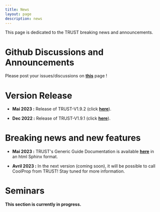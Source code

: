 ```yaml
---
title: News
layout: page
description: news
---
```


This page is dedicated to the TRUST breaking news and announcements. 

# Github Discussions and Announcements

Please post your issues/discussions on **[this](https://github.com/cea-trust-platform/trust-code/discussions)** page !

# Version Release

- **Mai 2023 :** Release of TRUST-V1.9.2 (click **[here](https://github.com/cea-trust-platform/trust-code/releases/tag/v1.9.2)**).

- **Dec 2022 :** Release of TRUST-V1.9.1 (click **[here](https://github.com/cea-trust-platform/trust-code/releases/tag/v1.9.1)**).

# Breaking news and new features 

- **Mai 2023 :** TRUST's Generic Guide Documentation is available **[here](https://cea-trust-platform.github.io/trust-documentation.github.io)** in an html Sphinx format.

- **Avril 2023 :** In the next version (coming soon), it will be possible to call CoolProp from TRUST! Stay tuned for more information.

# Seminars

**This section is currently in progress.**

